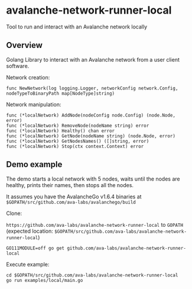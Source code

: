 # avalanche-network-runner-local

Tool to run and interact with an Avalanche network locally

## Overview

Golang Library to interact with an Avalanche network from a user client software.

Network creation:

```
func NewNetwork(log logging.Logger, networkConfig network.Config, nodeTypeToBinaryPath map[NodeType]string)
```

Network manipulation:

```
func (*localNetwork) AddNode(nodeConfig node.Config) (node.Node, error) 
func (*localNetwork) RemoveNode(nodeName string) error 
func (*localNetwork) Healthy() chan error 
func (*localNetwork) GetNode(nodeName string) (node.Node, error) 
func (*localNetwork) GetNodesNames() ([]string, error) 
func (*localNetwork) Stop(ctx context.Context) error 
```

## Demo example

The demo starts a local network with 5 nodes, waits until the nodes are healthy, prints their names, then stops all the nodes.

It assumes you have the AvalancheGo v1.6.4 binaries at `$GOPATH/src/github.com/ava-labs/avalanchego/build`

Clone:

`https://github.com/ava-labs/avalanche-network-runner-local` to `GOPATH` (expected location: `$GOPATH/src/github.com/ava-labs/avalanche-network-runner-local`)

```
GO111MODULE=off go get github.com/ava-labs/avalanche-network-runner-local
```

Execute example:

```
cd $GOPATH/src/github.com/ava-labs/avalanche-network-runner-local
go run examples/local/main.go
```

